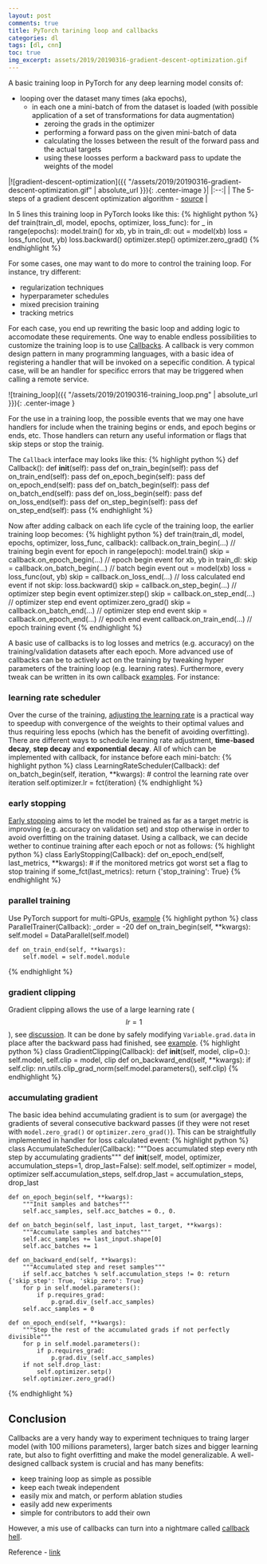 ```yaml
---
layout: post
comments: true
title: PyTorch tarining loop and callbacks
categories: dl
tags: [dl, cnn]
toc: true
img_excerpt: assets/2019/20190316-gradient-descent-optimization.gif
---
```


A basic training loop in PyTorch for any deep learning model consits of:
- looping over the dataset many times (aka epochs),
    - in each one a mini-batch of from the dataset is loaded (with possible application of a set of transformations for data augmentation)
        - zeroing the grads in the optimizer
        - performing a forward pass on the given mini-batch of data
        - calculating the losses between the result of the forward pass and the actual targets
        - using these loosses perform a backward pass to update the weights of the model

|![gradient-descent-optimization]({{ "/assets/2019/20190316-gradient-descent-optimization.gif" | absolute_url }}){: .center-image }|
|:--:|
| The 5-steps of a gradient descent optimization algorithm - [source](https://medium.com/huggingface/training-larger-batches-practical-tips-on-1-gpu-multi-gpu-distributed-setups-ec88c3e51255) |

In 5 lines this training loop in PyTorch looks like this:
{% highlight python %}
def train(train_dl, model, epochs, optimizer, loss_func):
    for _ in range(epochs):
        model.train()
        for xb, yb in train_dl:
            out = model(xb)
            loss = loss_func(out, yb)
            loss.backward()
            optimizer.step()
            optimizer.zero_grad()
{% endhighlight %}

For some cases, one may want to do more to control the training loop. For instance, try different:
- regularization techniques
- hyperparameter schedules
- mixed precision training
- tracking metrics

For each case, you end up rewriting the basic loop and adding logic to accomodate these requirements. One way to enable endless possibilities to customize the training loop is to use [Callbacks](https://en.wikipedia.org/wiki/Callback_(computer_programming)). A callback is very common design pattern in many programming languages, with a basic idea of registering a handler that will be invoked on a sepecific condition. A typical case, will be an handler for specificc errors that may be triggered when calling a remote service.


![training_loop]({{ "/assets/2019/20190316-training_loop.png" | absolute_url }}){: .center-image }

For the use in a training loop, the possible events that we may one have handlers for include when the training begins or ends, and epoch begins or ends, etc. Those handlers can return any useful information or flags that skip steps or stop the trainig.

The `Callback` interface may looks like this:
{% highlight python %}
def Callback():
    def __init__(self): pass
    def on_train_begin(self): pass
    def on_train_end(self): pass
    def on_epoch_begin(self): pass
    def on_epoch_end(self): pass
    def on_batch_begin(self): pass
    def on_batch_end(self): pass
    def on_loss_begin(self): pass
    def on_loss_end(self): pass
    def on_step_begin(self): pass
    def on_step_end(self): pass
{% endhighlight %}

Now after adding calback on each life cycle of the training loop, the earlier training loop becomes:
{% highlight python %}
def train(train_dl, model, epochs, optimizer, loss_func, callback):
    callback.on_train_begin(...)                 // training begin event
    for epoch in range(epoch):
        model.train()
        skip = callback.on_epoch_begin(...)      // epoch begin event
        for xb, yb in train_dl:
            skip = callback.on_batch_begin(...)  // batch begin event
            out = model(xb)
            loss = loss_func(out, yb)
            skip = callback.on_loss_end(...)     // loss calculated end event
            if not skip: loss.backward()
            skip = callback.on_step_begin(...)   // optimizer step begin event
            optimizer.step()
            skip = callback.on_step_end(...)     // optimizer step end event
            optimizer.zero_grad()
            skip = callback.on_batch_end(...)    // optimizer step end event
        skip = callback.on_epoch_end(...)        // epoch end event
    callback.on_train_end(...)                   // epoch training event
{% endhighlight %}


A basic use of callbacks is to log losses and metrics (e.g. accuracy) on the training/validation datasets after each epoch. More advanced use of callbacks can be to actively act on the training by tweaking hyper parameters of the training loop (e.g. learning rates). Furthermore, every tweak can be written in its own callback [examples](https://github.com/fastai/fastai/blob/master/fastai/callback.py). For instance:

### learning rate scheduler
Over the curse of the training, [adjusting the learning rate](https://towardsdatascience.com/learning-rate-schedules-and-adaptive-learning-rate-methods-for-deep-learning-2c8f433990d1) is a practical way to speedup with convergence of the weights to their optimal values and thus requiring less epochs (which has the benefit of avoiding overfitting). There are different ways to schedule learning rate adjustment, **time-based decay**, **step decay** and **exponential decay**. All of which can be implemented with callback, for instance before each mini-batch:
{% highlight python %}
class LearningRateScheduler(Callback):
    def on_batch_begin(self, iteration, **kwargs):
        # control the learning rate over iteration
        self.optimizer.lr = fct(iteration)
{% endhighlight %}

### early stopping
[Early stopping](https://en.wikipedia.org/wiki/Early_stopping) aims to let the model be trained as far as a target metric is improving (e.g. accuracy on validation set) and stop otherwise in order to avoid overfitting on the training dataset. Using a callback, we can decide wether to continue training after each epoch or not as follows:
{% highlight python %}
class EarlyStopping(Callback):
    def on_epoch_end(self, last_metrics, **kwargs):
        # if the monitored metrics got worst set a flag to stop training
        if some_fct(last_metrics): return {'stop_training': True}
{% endhighlight %}

### parallel training
Use PyTorch support for multi-GPUs, [example](https://pytorch.org/tutorials/beginner/former_torchies/parallelism_tutorial.html)
{% highlight python %}
class ParallelTrainer(Callback):
    _order = -20
    def on_train_begin(self, **kwargs):
        self.model = DataParallel(self.model)

    def on_train_end(self, **kwargs):
        self.model = self.model.module
{% endhighlight %}

### gradient clipping
Gradient clipping allows the use of a large learning rate ( $$lr=1$$ ), see [discussion](https://discuss.pytorch.org/t/gradient-clipping/2836). It can be done by safely modifying `Variable.grad.data` in place after the backward pass had finished, see [example](https://github.com/pytorch/examples/blob/master/word_language_model/main.py#L84-L91).
{% highlight python %}
class GradientClipping(Callback):
    def __init__(self, model, clip=0.):
        self.model, self.clip = model, clip
    def on_backward_end(self, **kwargs):
        if self.clip:
            nn.utils.clip_grad_norm(self.model.parameters(), self.clip)
{% endhighlight %}

### accumulating gradient
The basic idea behind accumulating gradient is to sum (or avergage) the gradients of several consecutive backward passes (if they were not reset with `model.zero_grad()` or `optimizer.zero_grad()`). This can be straightfully implemented in handler for loss calculated event:
{% highlight python %}
class AccumulateScheduler(Callback):
    """Does accumulated step every nth step by accumulating gradients"""
    def __init__(self, model, optimizer, accumulation_steps=1, drop_last=False):
        self.model, self.optimizer = model, optimizer
        self.accumulation_steps, self.drop_last = accumulation_steps, drop_last

    def on_epoch_begin(self, **kwargs):
        """Init samples and batches"""
        self.acc_samples, self.acc_batches = 0., 0.

    def on_batch_begin(self, last_input, last_target, **kwargs):
        """Accumulate samples and batches"""
        self.acc_samples += last_input.shape[0]
        self.acc_batches += 1

    def on_backward_end(self, **kwargs):
        """Accumulated step and reset samples"""
        if self.acc_batches % self.accumulation_steps != 0: return {'skip_step': True, 'skip_zero': True}
        for p in self.model.parameters():
            if p.requires_grad:
                p.grad.div_(self.acc_samples)
        self.acc_samples = 0

    def on_epoch_end(self, **kwargs):
        """Step the rest of the accumulated grads if not perfectly divisible"""
        for p in self.model.parameters():
            if p.requires_grad:
                p.grad.div_(self.acc_samples)
        if not self.drop_last:
            self.optimizer.setp()
        self.optimizer.zero_grad()

{% endhighlight %}

## Conclusion
Callbacks are a very handy way to experiment techniques to traing larger model (with 100 millions parameters), larger batch sizes and bigger learning rate, but also to fight overfitting and make the model generalizable. A well-designed callback system is crucial and has many benefits:
- keep training loop as simple as possible
- keep each tweak independent
- easily mix and match, or perform ablation studies
- easily add new experiments
- simple for contributors to add their own

However, a mis use of callbacks can turn into a nightmare called [callback hell](http://callbackhell.com/).

Reference - [link](https://twitter.com/math_rachel/status/1105528663133511680)
